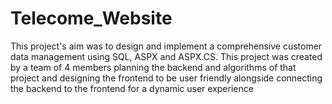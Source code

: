 # Telecome_Website
This project's aim was to design and implement a comprehensive customer data management using SQL, ASPX and ASPX.CS. This project was created by a team of 4 members planning the backend and algorithms of that project and designing the frontend to be user friendly alongside connecting the backend to the frontend for a dynamic user experience 
